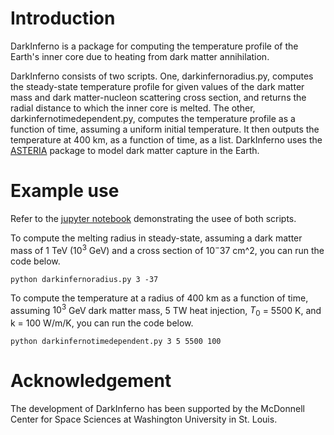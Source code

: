 # Introduction
DarkInferno is a package for computing the temperature profile of the Earth's inner core due to heating from dark matter annihilation.

DarkInferno consists of two scripts. One, darkinfernoradius.py, computes the steady-state temperature profile for given values of the dark matter mass and dark matter-nucleon scattering cross section, and returns the radial distance to which the inner core is melted. The other, darkinfernotimedependent.py, computes the temperature profile as a function of time, assuming a uniform initial temperature. It then outputs the temperature at 400 km, as a function of time, as a list. DarkInferno uses the [ASTERIA](https://zenodo.org/records/8150110) package to model dark matter capture in the Earth.


# Example use

Refer to the [jupyter notebook](https://github.com/AstroMusers/darkinferno/blob/main/darkinferno/darkinferno_example.ipynb) demonstrating the usee of both scripts.

To compute the melting radius in steady-state, assuming a dark matter mass of 1 TeV ($10^3$ GeV) and a cross section of $10^-37$ cm^2, you can run the code below.

```
python darkinfernoradius.py 3 -37
```

To compute the temperature at a radius of 400 km as a function of time, assuming $10^3$ GeV dark matter mass, 5 TW heat injection, $T_0$ = 5500 K, and k = 100 W/m/K, you can run the code below.

```
python darkinfernotimedependent.py 3 5 5500 100
```


# Acknowledgement

The development of DarkInferno has been supported by the McDonnell Center for Space Sciences at Washington University in St. Louis.
